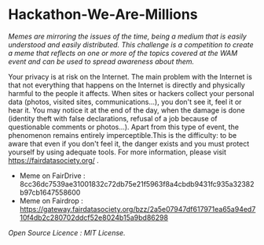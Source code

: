 # Hackathon-We-Are-Millions
<i>Memes are mirroring the issues of the time, being a medium that is easily understood and easily distributed. This challenge is a competition to create a meme that reflects on one or more of the topics covered at the WAM event and can be used to spread awareness about them.</i>

Your privacy is at risk on the Internet. The main problem with the Internet is that not everything that happens on the Internet is directly and physically harmful to the people it affects. When sites or hackers collect your personal data (photos, visited sites, communications...), you don't see it, feel it or hear it. You may notice it at the end of the day, when the damage is done (identity theft with false declarations, refusal of a job because of questionable comments or photos...). Apart from this type of event, the phenomenon remains entirely imperceptible.This is the difficulty: to be aware that even if you don't feel it, the danger exists and you must protect yourself by using adequate tools. For more information, please visit https://fairdatasociety.org/ .

- Meme on FairDrive : 8cc36dc7539ae31001832c72db75e21f5963f8a4cbdb9431fc935a32382b97cb1647558600
- Meme on Fairdrop : https://gateway.fairdatasociety.org/bzz/2a5e07947df617971ea65a94ed710f4db2c280702ddcf52e8024b15a9bd86298

<i>Open Source Licence : MIT License.</i>
